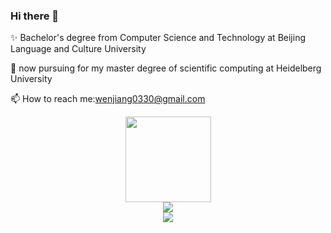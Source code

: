 ### Hi there 👋

✨ Bachelor's degree from Computer Science and Technology at Beijing Language and Culture University


🔭 now pursuing for my master degree of scientific computing at Heidelberg University


📫 How to reach me:wenjiang0330@gmail.com

<div align="center"> <img height="137px" src="https://github-readme-stats.vercel.app/api?username=wendyww0330&hide_title=true&hide_border=true&show_icons=trueline_height=21&text_color=000&icon_color=000&bg_color=0,ea6161,ffc64d,fffc4d,52fa5a&theme=graywhite" /> </div>


<div align="center"> <img src="https://github-readme-stats.vercel.app/api/top-langs/?username=wendyww0330&hide_title=true&hide_border=true&layout=compact&langs_count=6&text_color=000&icon_color=fff&bg_color=0,52fa5a,4dfcff,c64dff&theme=graywhite" /> </div>



<div align="center"> <img src="https://github-readme-streak-stats.herokuapp.com/?user=wendyww0330" /> </div>
<!--
**wendyww0330/wendyww0330** is a ✨ _special_ ✨ repository because its `README.md` (this file) appears on your GitHub profile.

Here are some ideas to get you started:

- 🔭 I’m currently working on ...
- 🌱 I’m currently learning ...
- 👯 I’m looking to collaborate on ...
- 🤔 I’m looking for help with ...
- 💬 Ask me about ...
- 📫 How to reach me: ...
- 😄 Pronouns: ...
- ⚡ Fun fact: ...
-->
